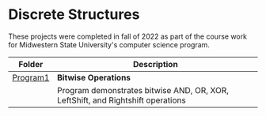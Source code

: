 # Discrete Structures
These projects were completed in fall of 2022 as part of the course work for Midwestern State University's computer science program.

|Folder|Description|
|-|-|
|[Program1](/Program1/)|**Bitwise Operations**|
| |Program demonstrates bitwise AND, OR, XOR, LeftShift, and Rightshift operations|